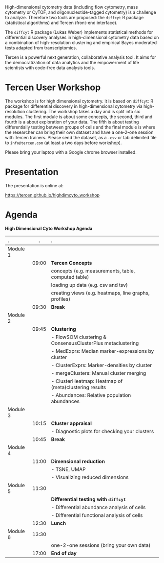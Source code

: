 High-dimensional cytometry data (including flow cytometry, mass cytometry or CyTOF, and oligonucleotide-tagged cytometry) is a challenge to analyze. Therefore two tools are proposed: the `diffcyt` R package (statistical algorithms) and Tercen (front-end interface).

The `diffcyt` R package (Lukas Weber) implements statistical methods for differential discovery analyses in high-dimensional cytometry data based on a combination of high-resolution clustering and empirical Bayes moderated tests adapted from transcriptomics.

Tercen is a powerful next generation, collaborative analysis tool.  It aims for the democratization of data analytics and the empowerment of life scientists with code-free data analysis tools.

# Tercen User Workshop

The workshop is for high dimensional cytometry. It is based on `diffcyt`: R package for differential discovery in high-dimensional cytometry via high-resolution clustering. The workshop takes a day and is split into six modules. The first module is about some concepts, the second, third and fourth is a about exploration of your data. The fifth is about testing differentially testing between groups of cells and the final module is where the researcher can bring their own dataset and have a one-2-one session with Tercen trainers. Please send the dataset, as a `.csv` or tab delimited file to `info@tercen.com` (at least a two days before workshop).

Please bring your laptop with a Google chrome browser installed.

# Presentation

The presentation is online at:

https://tercen.github.io/highdimcyto_workshop

# Agenda

__High Dimensional Cyto Workshop Agenda__

|     .     |     .    |  .
| :---      | :---:    | :---
| Module 1  |          |
|           | 09:00    | __Tercen Concepts__
|           |          | concepts (e.g. measurements, table, computed table)
|           |          | loading up data (e.g. csv and tsv)
|           |          | creating views (e.g. heatmaps, line graphs, profiles)
|           | 09:30    | __Break__
| Module 2  |          | 
|           | 09:45    | __Clustering__
|           |          | - FlowSOM clustering & ConsensusClusterPlus metaclustering
|           |          | - MedExprs: Median marker-expressions by cluster
|           |          | - ClusterExprs: Marker-densities by cluster
|           |          | - mergeClusters: Manual cluster merging
|           |          | - ClusterHeatmap: Heatmap of (meta)clustering results
|           |          | - Abundances: Relative population abundances
| Module 3  |          | 
|           | 10:15    | __Cluster appraisal__
|           |          | - Diagnostic plots for checking your clusters
|           | 10:45    | __Break__
| Module 4  |          | 
|           | 11:00    | __Dimensional reduction__
|           |          | - TSNE, UMAP
|           |          | - Visualizing reduced dimensions
| Module 5  | 11:30    | 
|           |          | __Differential testing with `diffcyt`__
|           |          | - Differential abundance analysis of cells
|           |          | - Differential functional analysis of cells
|           | 12:30    | __Lunch__
| Module 6  | 13:30    | 
|           |          | one-2-one sessions (bring your own data)
|           | 17:00    | __End of day__